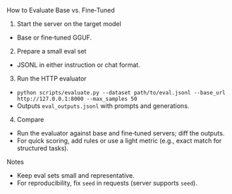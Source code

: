 How to Evaluate Base vs. Fine‑Tuned

1) Start the server on the target model
- Base or fine‑tuned GGUF.

2) Prepare a small eval set
- JSONL in either instruction or chat format.

3) Run the HTTP evaluator
- `python scripts/evaluate.py --dataset path/to/eval.jsonl --base_url http://127.0.0.1:8000 --max_samples 50`
- Outputs `eval_outputs.jsonl` with prompts and generations.

4) Compare
- Run the evaluator against base and fine‑tuned servers; diff the outputs.
- For quick scoring, add rules or use a light metric (e.g., exact match for structured tasks).

Notes
- Keep eval sets small and representative.
- For reproducibility, fix `seed` in requests (server supports `seed`).
